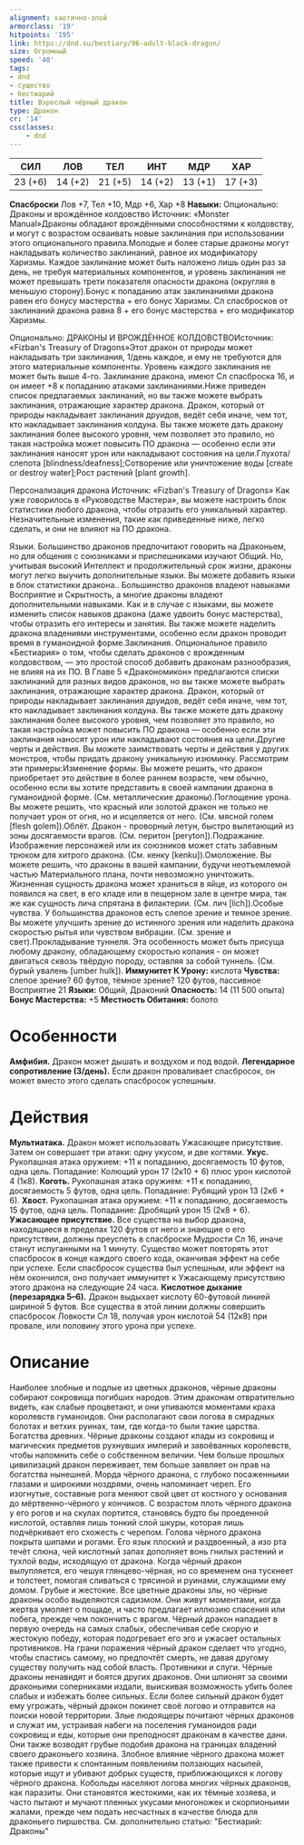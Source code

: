 ```yaml
---
alignment: хаотично-злой
armorclass: '19'
hitpoints: '195'
link: https://dnd.su/bestiary/96-adult-black-dragon/
size: Огромный
speed: '40'
tags:
- dnd
- существо
- бестиарий
title: Взрослый чёрный дракон
type: Дракон
cr: '14'
cssclasses:
    - dnd
---
```



| СИЛ | ЛОВ | ТЕЛ | ИНТ | МДР | ХАР |
|---|---|---|---|---|---|
| 23 (+6) | 14 (+2) | 21 (+5) | 14 (+2) | 13 (+1) | 17 (+3) |
**Спасброски** Лов +7, Тел +10, Мдр +6, Хар +8
**Навыки:** Опционально: Драконы и врождённое колдовство
Источник: «Monster Manual»Драконы обладают врождёнными способностями к колдовству, и могут с возрастом осваивать новые заклинания при использовании этого опционального правила.Молодые и более старые драконы могут накладывать количество заклинаний, равное их модификатору Харизмы. Каждое заклинание может быть наложено лишь один раз за день, не требуя материальных компонентов, и уровень заклинания не может превышать трети показателя опасности дракона (округляя в меньшую сторону).Бонус к попаданию атак заклинаниями дракона равен его бонусу мастерства + его бонус Харизмы. Сл спасбросков от заклинаний дракона равна 8 + его бонус мастерства + его модификатор Харизмы.

Опционально: ДРАКОНЫ И ВРОЖДЁННОЕ КОЛДОВСТВОИсточник: «Fizban's Treasury of Dragons»Этот дракон от природы может накладывать три заклинания, 1/день каждое, и ему не требуются для этого материальные компоненты. Уровень каждого заклинания не может быть выше 4-го. Заклинание дракона, имеют Сл спасброска 16, и он имеет +8 к попаданию атаками заклинаниями.Ниже приведен список предлагаемых заклинаний, но вы также можете выбрать заклинания, отражающие характер дракона. Дракон, который от природы накладывает заклинания друидов, ведёт себя иначе, чем тот, кто накладывает заклинания колдуна. Вы также можете дать дракону заклинания более высокого уровня, чем позволяет это правило, но такая настройка может повысить ПО дракона — особенно если эти заклинания наносят урон или накладывают состояния на цели.Глухота/слепота [blindness/deafness];Сотворение или уничтожение воды [create or destroy water];Рост растений [plant growth].

Персонализация дракона
Источник: «Fizban's Treasury of Dragons»
Как уже говорилось в «Руководстве Мастера», вы можете настроить блок статистики любого дракона, чтобы отразить его уникальный характер. Незначительные изменения, такие как приведенные ниже, легко сделать, и они не влияют на ПО дракона.

Языки. Большинство драконов предпочитают говорить на Драконьем, но для общения с союзниками и приспешниками изучают Общий. Но, учитывая высокий Интеллект и продолжительный срок жизни, драконы могут легко выучить дополнительные языки. Вы можете добавить языки в блок статистики дракона.. Большинство драконов владеют навыками Восприятие и Скрытность, а многие драконы владеют дополнительными навыками. Как и в случае с языками, вы можете изменить список навыков дракона (даже удвоить бонус мастерства), чтобы отразить его интересы и занятия. Вы также можете наделить дракона владениями инструментами, особенно если дракон проводит время в гуманоидной форме.Заклинания. Опциональное правило «Бестиария» о том, чтобы сделать драконов с врожденным колдовством, — это простой способ добавить драконам разнообразия, не влияя на их ПО. В Главе 5 «Дракономикон» предлагаются списки заклинаний для разных видов драконов, но вы также можете выбрать заклинания, отражающие характер дракона. Дракон, который от природы накладывает заклинания друидов, ведёт себя иначе, чем тот, кто накладывает заклинания колдуна. Вы также можете дать дракону заклинания более высокого уровня, чем позволяет это правило, но такая настройка может повысить ПО дракона — особенно если эти заклинания наносят урон или накладывают состояния на цели.Другие черты и действия. Вы можете заимствовать черты и действия у других монстров, чтобы придать дракону уникальную изюминку. Рассмотрим эти примеры:Изменение формы. Вы можете решить, что дракон приобретает это действие в более раннем возрасте, чем обычно, особенно если вы хотите представить в своей кампании дракона в гуманоидной форме. (См. металлические драконы).Поглощение урона. Вы можете решить, что красный или золотой дракон не только не получает урон от огня, но и исцеляется от него. (См. мясной голем [flesh golem]).Облёт. Дракон - проворный летун, быстро вылетающий из зоны досягаемости врагов. (См. перитон [peryton]).Подражание. Изображение персонажей или их союзников может стать забавным трюком для хитрого дракона. (См. кенку [kenku]).Омоложение. Вы можете решить, что драконы в вашей кампании, будучи неотъемлемой частью Материального плана, почти невозможно уничтожить. Жизненная сущность дракона может храниться в яйце, из которого он появился на свет, в его кладе или в пещерном зале в центре мира, так же как сущность лича спрятана в филактерии. (См. лич [lich]).Особые чувства. У большинства драконов есть слепое зрение и темное зрение. Вы можете улучшить зрение до истинного зрения или наделить дракона скоростью рытья или чувством вибрации. (См. зрение и свет).Прокладывание туннеля.  Эта особенность может быть присуща любому дракону, обладающему скоростью копания - он может двигаться сквозь твёрдую породу, оставляя за собой туннель. (См. бурый увалень [umber hulk]).
**Иммунитет К Урону:** кислота
**Чувства:** слепое зрение? 60 футов, тёмное зрение? 120 футов, пассивное Восприятие 21
**Языки:** Общий, Драконий
**Опасность:** 14 (11 500 опыта)
**Бонус Мастерства:** +5
**Местность Обитания:** болото


# Особенности
**Амфибия.** Дракон может дышать и воздухом и под водой.
**Легендарное сопротивление (3/день).** Если дракон проваливает спасбросок, он может вместо этого сделать спасбросок успешным.


# Действия
**Мультиатака.** Дракон может использовать Ужасающее присутствие. Затем он совершает три атаки: одну укусом, и две когтями.
**Укус.** Рукопашная атака оружием: +11 к попаданию, досягаемость 10 футов, одна цель. Попадание: Колющий урон 17 (2к10 + 6) плюс урон кислотой 4 (1к8).
**Коготь.** Рукопашная атака оружием: +11 к попаданию, досягаемость 5 футов, одна цель. Попадание: Рубящий урон 13 (2к6 + 6).
**Хвост.** Рукопашная атака оружием: +11 к попаданию, досягаемость 15 футов, одна цель. Попадание: Дробящий урон 15 (2к8 + 6).
**Ужасающее присутствие.** Все существа на выбор дракона, находящиеся в пределах 120 футов от него и знающие о его присутствии, должны преуспеть в спасброске Мудрости Сл 16, иначе станут испуганными на 1 минуту. Существо может повторять этот спасбросок в конце каждого своего хода, оканчивая эффект на себе при успехе. Если спасбросок существа был успешным, или эффект на нём окончился, оно получает иммунитет к Ужасающему присутствию этого дракона на следующие 24 часа.
**Кислотное дыхание (перезарядка 5–6).** Дракон выдыхает кислоту 60-футовой линией шириной 5 футов. Все существа в этой линии должны совершить спасбросок Ловкости Сл 18, получая урон кислотой 54 (12к8) при провале, или половину этого урона при успехе.


# Описание
Наиболее злобные и подлые из цветных драконов, чёрные драконы собирают сокровища погибших народов. Этим драконам отвратительно видеть, как слабые процветают, и они упиваются моментами краха королевств гуманоидов. Они располагают свои логова в смрадных болотах и ветхих руинах, там, где когда-то были такие царства. Богатства древних. Чёрные драконы создают клады из сокровищ и магических предметов рухнувших империй и завоёванных королевств, чтобы напомнить себе о собственном величии. Чем больше прошлых цивилизаций дракон переживает, тем больше заявляет он прав на богатства нынешней. Морда чёрного дракона, с глубоко посаженными глазами и широкими ноздрями, очень напоминает череп. Его изогнутые, составные рога меняют свой цвет от костного у основания до мёртвенно-чёрного у кончиков. С возрастом плоть чёрного дракона у его рогов и на скулах портится, становясь будто бы проеденной кислотой, оставляя лишь тонкий слой шкуры, которая лишь подчёркивает его схожесть с черепом. Голова чёрного дракона покрыта шипами и рогами. Его язык плоский и раздвоенный, а изо рта течёт слюна, чей кислотный запах дополняет вонь гнилых растений и тухлой воды, исходящую от дракона. Когда чёрный дракон вылупляется, его чешуя глянцево-чёрная, но со временем она тускнеет и толстеет, помогая сливаться с трясиной и руинами, служащими ему домом. Грубые и жестокие. Все цветные драконы злы, но чёрные драконы особо выделяются садизмом. Они живут моментами, когда жертва умоляет о пощаде, и часто предлагает иллюзию спасения или побега, прежде чем покончить с врагом. Чёрный дракон нападает в первую очередь на самых слабых, обеспечивая себе скорую и жестокую победу, которая подогревает его эго и ужасает остальных противников. На грани поражения чёрный дракон сделает что угодно, чтобы спастись самому, но предпочтёт смерть, не давая другому существу получить над собой власть. Противники и слуги. Чёрные драконы ненавидят и боятся других драконов. Они шпионят за своими драконьими соперниками издали, выискивая возможность убить более слабых и избежать более сильных. Если более сильный дракон будет ему угрожать, чёрный дракон покинет своё логово и отправится на поиски новой территории. Злые людоящеры почитают чёрных драконов и служат им, устраивая набеги на поселения гуманоидов ради сокровищ и еды, которые они преподносят драконам в качестве дани. Они также возводят грубые подобия дракона на границах владений своего драконьего хозяина. Злобное влияние чёрного дракона может также привести к спонтанным появлениям ползающих насыпей, которые ищут и убивают добрых существ, приближающихся к логову чёрного дракона. Кобольды населяют логова многих чёрных драконов, как паразиты. Они становятся жестокими, как их тёмные хозяева, и часто пытают и мучают пленных укусами многоножек и скорпионьими жалами, прежде чем подать несчастных в качестве блюда для драконьего пиршества. См. дополнительно статью: "Бестиарий: Драконы"